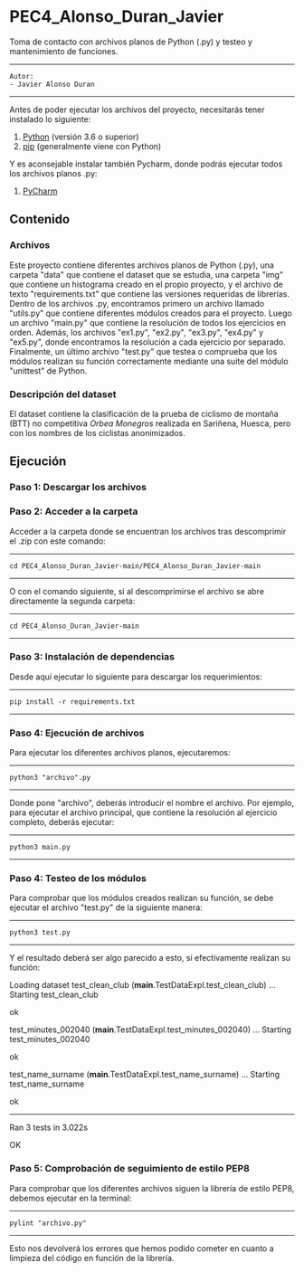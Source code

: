# PEC4_Alonso_Duran_Javier
Toma de contacto con archivos planos de Python (.py) y testeo y mantenimiento de funciones.

---
    Autor:
    - Javier Alonso Duran
---

Antes de poder ejecutar los archivos del proyecto, necesitarás tener instalado lo siguiente:

1. [Python](https://www.python.org/downloads/) (versión 3.6 o superior)
2. [pip](https://pip.pypa.io/en/stable/installation/) (generalmente viene con Python)

Y es aconsejable instalar también Pycharm, donde podrás ejecutar todos los archivos planos .py:
1. [PyCharm](https://www.jetbrains.com/help/pycharm/installation-guide.html#toolbox)

## Contenido

### Archivos

Este proyecto contiene diferentes archivos planos de Python (.py), una carpeta "data" que contiene el dataset que se estudia, una carpeta "img" que contiene un histograma creado en el propio proyecto, y el archivo de texto "requirements.txt" que contiene las versiones requeridas de librerías. Dentro de los archivos .py, encontramos primero un archivo llamado "utils.py" que contiene diferentes módulos creados para el proyecto. Luego un archivo "main.py" que contiene la resolución de todos los ejercicios en orden. Además, los archivos "ex1.py", "ex2.py", "ex3.py", "ex4.py" y "ex5.py", donde encontramos la resolución a cada ejercicio por separado. Finalmente, un último archivo "test.py" que testea o comprueba que los módulos realizan su función correctamente mediante una suite del módulo "unittest" de Python.

### Descripción del dataset

El dataset contiene la clasificación de la prueba de ciclismo de montaña (BTT) no competitiva *Orbea Monegros* realizada en Sariñena, Huesca, pero con los nombres de los ciclistas anonimizados.

## Ejecución

### Paso 1: Descargar los archivos 

### Paso 2: Acceder a la carpeta

Acceder a la carpeta donde se encuentran los archivos tras descomprimir el .zip con este comando:

---
    cd PEC4_Alonso_Duran_Javier-main/PEC4_Alonso_Duran_Javier-main
---

O con el comando siguiente, si al descomprimirse el archivo se abre directamente la segunda carpeta:

---
    cd PEC4_Alonso_Duran_Javier-main
---

### Paso 3: Instalación de dependencias

Desde aquí ejecutar lo siguiente para descargar los requerimientos:

---
    pip install -r requirements.txt
---

### Paso 4: Ejecución de archivos

Para ejecutar los diferentes archivos planos, ejecutaremos:

---
    python3 "archivo".py
---

Donde pone "archivo", deberás introducir el nombre el archivo. Por ejemplo, para ejecutar el archivo principal, que contiene la resolución al ejercicio completo, deberás ejecutar:

---
    python3 main.py
---

### Paso 4: Testeo de los módulos

Para comprobar que los módulos creados realizan su función, se debe ejecutar el archivo "test.py" de la siguiente manera:

---
    python3 test.py
---
Y el resultado deberá ser algo parecido a esto, si efectivamente realizan su función:

Loading dataset
test_clean_club (__main__.TestDataExpl.test_clean_club) ... Starting test_clean_club

ok

test_minutes_002040 (__main__.TestDataExpl.test_minutes_002040) ... Starting test_minutes_002040

ok

test_name_surname (__main__.TestDataExpl.test_name_surname) ... Starting test_name_surname

ok

----------------------------------------------------------------------
Ran 3 tests in 3.022s

OK

### Paso 5: Comprobación de seguimiento de estilo PEP8

Para comprobar que los diferentes archivos siguen la librería de estilo PEP8, debemos ejecutar en la terminal:

---
    pylint "archivo.py"
---
Esto nos devolverá los errores que hemos podido cometer en cuanto a limpieza del código en función de la librería.
